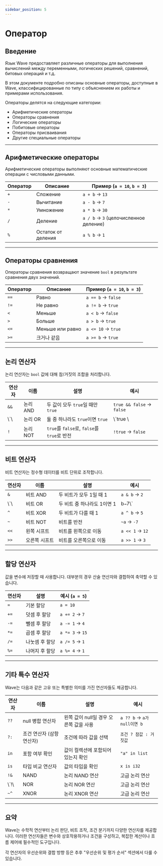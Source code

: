 ```yaml
---
sidebar_position: 5
---
```


# Оператор

## Введение

Язык Wave предоставляет различные операторы для выполнения вычислений между переменными, логических решений, сравнений, битовых операций и т.д.

В этом документе подробно описаны основные операторы, доступные в Wave, классифицированные по типу с объяснением их работы и примерами использования.

Операторы делятся на следующие категории:

- Арифметические операторы
- Операторы сравнения
- Логические операторы
- Побитовые операторы
- Операторы присваивания
- Другие специальные операторы

---

## Арифметические операторы

Арифметические операторы выполняют основные математические операции с числовыми данными.

| Оператор | Описание           | Пример (`a = 10`, `b = 3`)            |
| -------- | ------------------ | -------------------------------------------------------- |
| `+`      | Сложение           | `a + b` → `13`                                           |
| `-`      | Вычитание          | `a - b` → `7`                                            |
| `*`      | Умножение          | `a * b` → `30`                                           |
| `/`      | Деление            | `a / b` → `3` (целочисленное деление) |
| `%`      | Остаток от деления | `a % b` → `1`                                            |

---

## Операторы сравнения

Операторы сравнения возвращают значение `bool` в результате сравнения двух значений.

| Оператор | Описание         | Пример (`a = 10`, `b = 3`) |
| -------- | ---------------- | --------------------------------------------- |
| `==`     | Равно            | `a == b` → `false`                            |
| `!=`     | Не равно         | `a != b` → `true`                             |
| `<`      | Меньше           | `a < b` → `false`                             |
| `>`      | Больше           | `a > b` → `true`                              |
| `<=`     | Меньше или равно | `a <= 10` → `true`                            |
| `>=`     | 크거나 같음           | `a >= b` → `true`                             |

---

## 논리 연산자

논리 연산자는 `bool` 값에 대해 참/거짓의 조합을 처리합니다.

| 연산자        | 이름     | 설명                                    | 예시                        |
| ---------- | ------ | ------------------------------------- | ------------------------- |
| `&&`       | 논리 AND | 두 값이 모두 `true`일 때만 `true`             | `true && false` → `false` |
| \\\`\\ | 논리 OR  | 둘 중 하나라도 `true`이면 `true`              | \\\`true \\           |
| `!`        | 논리 NOT | `true`를 `false`로, `false`를 `true`로 반전 | `!true` → `false`         |

---

## 비트 연산자

비트 연산자는 정수형 데이터를 비트 단위로 조작합니다.

| 연산자        | 이름      | 설명                | 예시              |
| ---------- | ------- | ----------------- | --------------- |
| `&`        | 비트 AND  | 두 비트가 모두 1일 때 1   | `a & b` → `2`   |
| \\\`\\ | 비트 OR   | 두 비트 중 하나라도 1이면 1 | b`→`7\\\`     |
| `^`        | 비트 XOR  | 두 비트가 다를 때 1      | `a ^ b` → `5`   |
| `~`        | 비트 NOT  | 비트를 반전            | `~a` → `-7`     |
| `<<`       | 왼쪽 시프트  | 비트를 왼쪽으로 이동       | `a << 1` → `12` |
| `>>`       | 오른쪽 시프트 | 비트를 오른쪽으로 이동      | `a >> 1` → `3`  |

---

## 할당 연산자

값을 변수에 저장할 때 사용합니다. 대부분의 경우 산술 연산자와 결합하여 축약할 수 있습니다.

| 연산자  | 설명       | 예시 (`a = 5`) |
| ---- | -------- | ------------------------------- |
| `=`  | 기본 할당    | `a = 10`                        |
| `+=` | 덧셈 후 할당  | `a += 2` → `7`                  |
| `-=` | 뺄셈 후 할당  | `a -= 1` → `4`                  |
| `*=` | 곱셈 후 할당  | `a *= 3` → `15`                 |
| `/=` | 나눗셈 후 할당 | `a /= 5` → `1`                  |
| `%=` | 나머지 후 할당 | `a %= 4` → `1`                  |

---

## 기타 특수 연산자

Wave는 다음과 같은 고유 또는 특별한 의미를 가진 연산자들도 제공합니다.

| 연산자         | 이름                                 | 설명                       | 예시                       |
| ----------- | ---------------------------------- | ------------------------ | ------------------------ |
| `??`        | null 병합 연산자                        | 왼쪽 값이 null일 경우 오른쪽 값을 사용 | `a ?? b` → `a가 null이면 b` |
| `?:`        | 조건 연산자 (삼항 연산자) | 조건에 따라 값을 선택             | `조건 ? 참값 : 거짓값`          |
| `in`        | 포함 여부 확인                           | 값이 컬렉션에 포함되어 있는지 확인      | `"a" in list`            |
| `is`        | 타입 비교 연산자                          | 값의 타입을 확인                | `x is i32`               |
| `!&`        | NAND                               | 논리 NAND 연산               | 고급 논리 연산                 |
| \\\`!\\ | NOR                                | 논리 NOR 연산                | 고급 논리 연산                 |
| `~^`        | XNOR                               | 논리 XNOR 연산               | 고급 논리 연산                 |

---

## 요약

Wave는 수학적 연산부터 논리 판단, 비트 조작, 조건 분기까지 다양한 연산자를 제공합니다.
이러한 연산자들은 변수와 상호작용하거나 조건을 구성하고, 복잡한 계산이나 흐름 제어에 필수적인 도구입니다.

각 연산자의 우선순위와 결합 방향 등은 추후 "우선순위 및 평가 순서" 섹션에서 다룰 수 있습니다.